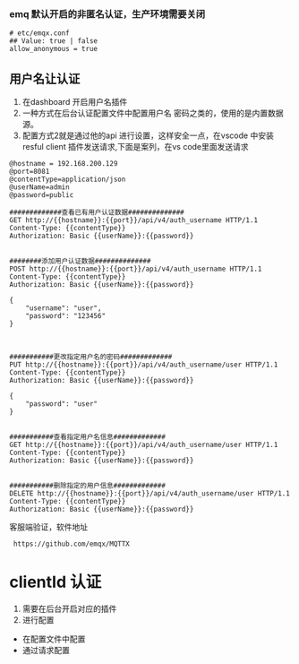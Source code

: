 ### emq 默认开启的非匿名认证，生产环境需要关闭

```
# etc/emqx.conf
## Value: true | false 
allow_anonymous = true
```

##  用户名让认证
1. 在dashboard 开启用户名插件
2. 一种方式在后台认证配置文件中配置用户名 密码之类的，使用的是内置数据源。
3. 配置方式2就是通过他的api 进行设置，这样安全一点，在vscode 中安装resful client 插件发送请求,下面是案列，在vs code里面发送请求
```http
@hostname = 192.168.200.129
@port=8081
@contentType=application/json
@userName=admin
@password=public

#############查看已有用户认证数据##############
GET http://{{hostname}}:{{port}}/api/v4/auth_username HTTP/1.1
Content-Type: {{contentType}}
Authorization: Basic {{userName}}:{{password}}


########添加用户认证数据##############
POST http://{{hostname}}:{{port}}/api/v4/auth_username HTTP/1.1
Content-Type: {{contentType}}
Authorization: Basic {{userName}}:{{password}}

{
    "username": "user",
    "password": "123456"
}



###########更改指定用户名的密码#############
PUT http://{{hostname}}:{{port}}/api/v4/auth_username/user HTTP/1.1
Content-Type: {{contentType}}
Authorization: Basic {{userName}}:{{password}}

{
    "password": "user"
}


###########查看指定用户名信息#############
GET http://{{hostname}}:{{port}}/api/v4/auth_username/user HTTP/1.1
Content-Type: {{contentType}}
Authorization: Basic {{userName}}:{{password}}


###########删除指定的用户信息#############
DELETE http://{{hostname}}:{{port}}/api/v4/auth_username/user HTTP/1.1
Content-Type: {{contentType}}
Authorization: Basic {{userName}}:{{password}}
```
客服端验证，软件地址
```
 https://github.com/emqx/MQTTX
```

# clientId 认证
1. 需要在后台开启对应的插件
2. 进行配置
 - 在配置文件中配置
 - 通过请求配置
